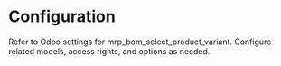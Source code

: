 # Configuration

Refer to Odoo settings for mrp_bom_select_product_variant. Configure related models, access rights, and options as needed.
